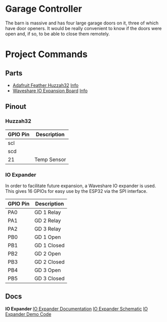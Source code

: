 # Garage Controller

The barn is massive and has four large garage doors on it, three of which have door openers. It would be really convenient to know if the doors were open and, if so, to be able to close them remotely.

# Project Commands

## Parts

* [Adafruit Feather Huzzah32](https://www.adafruit.com/product/3619) [Info](https://learn.adafruit.com/adafruit-huzzah32-esp32-feather/overview)
* [Waveshare IO Expansion Board](https://www.amazon.com/gp/product/B07P2H1NZG/) [Info](https://www.waveshare.com/wiki/MCP23017_IO_Expansion_Board)

## Pinout

### Huzzah32

| GPIO Pin | Description |
| -------- | ----------- |
| scl      |             |
| scd      |             |
| 21       | Temp Sensor |

### IO Expander

In order to facilitate future expansion, a Waveshare IO expander is used. This gives 16 GPIOs for easy use by the ESP32 via the SPI interface.

| GPIO Pin | Description |
| -------- | ----------- |
| PA0      | GD 1 Relay  |
| PA1      | GD 2 Relay  |
| PA2      | GD 3 Relay  |
| PB0      | GD 1 Open   |
| PB1      | GD 1 Closed |
| PB2      | GD 2 Open   |
| PB3      | GD 2 Closed |
| PB4      | GD 3 Open   |
| PB5      | GD 3 Closed |

## Docs

**IO Expander**
[IO Expander Documentation](https://www.waveshare.com/w/upload/8/8e/MCP2307_IO_Expansion_Board_User_Manual_EN.pdf)
[IO Expander Schematic](https://www.waveshare.com/w/upload/5/54/MCP23017-IO-Expansion-Board-Schematic.pdf)
[IO Expander Demo Code](https://www.waveshare.com/wiki/File:MCP23017-IO-Expansion-Board-Demo-Code.7z)
